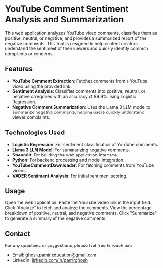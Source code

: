# YouTube Comment Sentiment Analysis and Summarization

This web application analyzes YouTube video comments, classifies them as positive, neutral, or negative, and provides a summarized report of the negative comments. This tool is designed to help content creators understand the sentiment of their viewers and quickly identify common complaints or concerns.

## Features

- **YouTube Comment Extraction**: Fetches comments from a YouTube video using the provided link.
- **Sentiment Analysis**: Classifies comments into positive, neutral, or negative categories with an accuracy of 89.9% using Logistic Regression.
- **Negative Comment Summarization**: Uses the Llama 3 LLM model to summarize negative comments, helping users quickly understand viewer complaints.

## Technologies Used

- **Logistic Regression**: For sentiment classification of YouTube comments.
- **Llama 3 LLM Model**: For summarizing negative comments.
- **Streamlit**: For building the web application interface.
- **Python**: For backend processing and model integration.
- **YouTubeCommentDownloader**: For fetching comments from YouTube videos.
- **VADER Sentiment Analysis**: For initial sentiment scoring.

## Usage
Open the web application.
Paste the YouTube video link in the input field.
Click "Analyze" to fetch and analyze the comments.
View the percentage breakdown of positive, neutral, and negative comments.
Click "Summarize" to generate a summary of the negative comments.


## Contact
For any questions or suggestions, please feel free to reach out:

- Email: ghosh.pamir.education@gmail.com
- LinkedIn: [linkedin.com/in/pamirghosh](https://www.linkedin.com/in/pamirghosh/)

